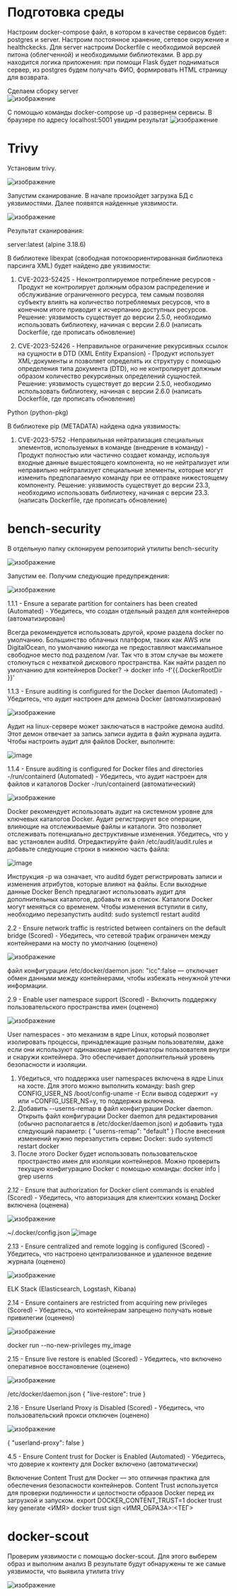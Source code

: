 # Подготовка среды

Настроим docker-compose файл, в котором в качестве сервисов будет: postgres и server. Настроим постоянное хранение, сетевое окружение и healthckecks. Для server настроим Dockerfile с необходимой версией питона (облегченной) и необходимыми библиотеками. В app.py находится логика приложения: при помощи Flask будет подниматься сервер, из postgres будем получать ФИО, формировать HTML страницу для возврата.

Сделаем сборку server  
   ![изображение](https://github.com/Murken-0/docker-vulnerabilities/assets/71382530/afd0e2d6-4036-46d3-a882-cfc2e132f39b)
   
С помощью команды docker-compose up -d развернем сервисы. В браузере по адресу localhost:5001 увидим результат
   ![изображение](https://github.com/Murken-0/docker-vulnerabilities/assets/71382530/2d07d648-0d35-474c-9c70-4fbc617e37c5)
   
# Trivy

Установим trivy.

![изображение](https://github.com/Murken-0/docker-vulnerabilities/assets/71382530/98dc1669-b475-44de-823b-af8c0b7579a0)

Запустим сканирование. В начале произойдет загрузка БД с уязвимостями. Далее появятся найденные уязвимости.

![изображение](https://github.com/Murken-0/docker-vulnerabilities/assets/71382530/58d6c87b-a8c9-4282-a4e1-2c5cc0b95458)

Результат сканирования:

server:latest (alpine 3.18.6)
  
В библиотеке libexpat (свободная потокоориентированная библиотека парсинга XML) будет найдено две уязвимости:

1. CVE-2023-52425 - Неконтроллируемое потребление ресурсов - Продукт не контролирует должным образом распределение и обслуживание ограниченного ресурса, тем самым позволяя субъекту влиять на количество потребляемых ресурсов, что в конечном итоге приводит к исчерпанию доступных ресурсов.
Решение: уязвимость существует до версии 2.5.0, необходимо использовать библиотеку, начиная с версии 2.6.0 (написать Dockerfile, где прописать обновление)

2. CVE-2023-52426 - Неправильное ограничение рекурсивных ссылок на сущности в DTD (XML Entity Expansion) - Продукт использует XML-документы и позволяет определять их структуру с помощью определения типа документа (DTD), но не контролирует должным образом количество рекурсивных определений сущностей.
Решение: уязвимость существует до версии 2.5.0, необходимо использовать библиотеку, начиная с версии 2.6.0 (написать Dockerfile, где прописать обновление)

Python (python-pkg)
  
В библиотеке pip (METADATA) найдена одна уязвимость:

1. CVE-2023-5752 -Неправильная нейтрализация специальных элементов, используемых в команде (внедрение в команду) - Продукт полностью или частично создает команду, используя входные данные вышестоящего компонента, но не нейтрализует или неправильно нейтрализует специальные элементы, которые могут изменить предполагаемую команду при ее отправке нижестоящему компоненту.
Решение: уязвимость существует до версии 23.3, необходимо использовать библиотеку, начиная с версии 23.3. (написать Dockerfile, где прописать обновление)

# bench-security

В отдельную папку склонируем репозиторий утилиты bench-security

![изображение](https://github.com/Murken-0/docker-vulnerabilities/assets/71382530/aba5138a-3154-4253-bdcc-3d00e82e8cdf)

Запустим ее.
Получим следующие предупреждения:

![изображение](https://github.com/Murken-0/docker-vulnerabilities/assets/71382530/fdb90d71-5788-4639-b4df-cf14db250819)

1.1.1 - Ensure a separate partition for containers has been created (Automated) - Убедитесь, что создан отдельный раздел для контейнеров (автоматизирован)

Всегда рекомендуется использовать другой, кроме раздела docker по умолчанию. Большинство облачных платформ, таких как AWS или DigitalOcean, по умолчанию никогда не предоставляют максимальное свободное место под разделом /var.       Так что в этом случае вы можете столкнуться с нехваткой дискового пространства. 
Как найти раздел по умолчанию для контейнеров Docker? -> docker info -f'{{.DockerRootDir }}'

1.1.3 - Ensure auditing is configured for the Docker daemon (Automated) - Убедитесь, что аудит настроен для демона Docker (автоматизирован)

![изображение](https://github.com/Murken-0/docker-vulnerabilities/assets/71382530/d1fdbe81-42e1-4cc2-a1e0-4cfa4df0add1)

Аудит на linux-сервере может заключаться в настройке демона auditd. Этот демон отвечает за запись записи аудита в файл журнала аудита. Чтобы настроить аудит для файлов Docker, выполните:

![image](https://github.com/egorvozhzhov/docker-test/assets/71019753/ba844651-decd-414e-888f-1aaeb08c16de)

1.1.4 - Ensure auditing is configured for Docker files and directories -/run/containerd (Automated) - Убедитесь, что аудит настроен для файлов и каталогов Docker -/run/containerd (автоматический)

![изображение](https://github.com/Murken-0/docker-vulnerabilities/assets/71382530/7800a044-9da6-4688-a1ed-a9fb3ab7217a)

Docker рекомендует использовать аудит на системном уровне для ключевых каталогов Docker. Аудит регистрирует все операции, влияющие на отслеживаемые файлы и каталоги. Это позволяет отслеживать потенциально деструктивные изменения. Убедитесь, что у вас установлен auditd. Отредактируйте файл /etc/audit/audit.rules и добавьте следующие строки в нижнюю часть файла:

![image](https://github.com/egorvozhzhov/docker-test/assets/71019753/f9826506-1701-4899-987a-f927fcd8d700)

Инструкция -p wa означает, что auditd будет регистрировать записи и изменения атрибутов, которые влияют на файлы. Если выходные данные Docker Bench предлагают использовать аудит для дополнительных каталогов, добавьте их в список. Каталоги Docker могут меняться со временем.
Чтобы изменения вступили в силу, необходимо перезапустить auditd:
sudo systemctl restart auditd

2.2 - Ensure network traffic is restricted between containers on the default bridge (Scored) - Убедитесь, что сетевой трафик ограничен между контейнерами на мосту по умолчанию (оценено)

![изображение](https://github.com/Murken-0/docker-vulnerabilities/assets/71382530/678595bd-a8cb-44d6-abe5-75d24dd85983)

файл конфигурации /etc/docker/daemon.json:
"icc":false — отключает обмен данными между контейнерами, чтобы избежать ненужной утечки информации.

2.9 - Enable user namespace support (Scored) - Включить поддержку пользовательского пространства имен (оценено)

![изображение](https://github.com/Murken-0/docker-vulnerabilities/assets/71382530/f1cb4b3b-fc79-4b0d-8922-3f2a2bece604)

User namespaces - это механизм в ядре Linux, который позволяет изолировать процессы, принадлежащие разным пользователям, даже если они используют одинаковые идентификаторы пользователя внутри и снаружи контейнера. Это обеспечивает дополнительный уровень безопасности и изоляции.
1. Убедиться, что поддержка user namespaces включена в ядре Linux на хосте. Для этого можно выполнить команду:
bash grep CONFIG_USER_NS /boot/config-uname -r
Если вывод содержит =y или =CONFIG_USER_NS=y, то поддержка включена.
2. Добавить --userns-remap в файл конфигурации Docker daemon.
Открыть файл конфигурации Docker daemon для редактирования (обычно располагается в /etc/docker/daemon.json) и добавить туда следующий параметр:
{
  "userns-remap": "default"
}
После внесения изменений нужно перезапустить сервис Docker:
sudo systemctl restart docker
3. После этого Docker будет использовать пользовательское пространство имен для изоляции контейнеров. Можно проверить текущую конфигурацию Docker с помощью команды:
docker info | grep userns

2.12 - Ensure that authorization for Docker client commands is enabled (Scored) - Убедитесь, что авторизация для клиентских команд Docker включена (оценена)

![изображение](https://github.com/Murken-0/docker-vulnerabilities/assets/71382530/6361f391-bb9d-4014-a9d5-0644931ed389)

 ~/.docker/config.json
  ![image](https://github.com/egorvozhzhov/docker-test/assets/71019753/b1889651-e37f-4268-9f12-037fc801dec0)

2.13 - Ensure centralized and remote logging is configured (Scored) - Убедитесь, что настроено централизованное и удаленное ведение журнала (оценено)

![изображение](https://github.com/Murken-0/docker-vulnerabilities/assets/71382530/6e4ce673-d163-433f-9e58-75eb5db4fb0e)

ELK Stack (Elasticsearch, Logstash, Kibana)

2.14 - Ensure containers are restricted from acquiring new privileges (Scored) - Убедитесь, что контейнерам запрещено получать новые привилегии (оценено)

![изображение](https://github.com/Murken-0/docker-vulnerabilities/assets/71382530/a1c18c38-474d-44d8-8d20-6c27183a2f52)

docker run --no-new-privileges my_image

2.15 - Ensure live restore is enabled (Scored) - Убедитесь, что включено оперативное восстановление (оценено)

![изображение](https://github.com/Murken-0/docker-vulnerabilities/assets/71382530/e86c8dd2-af82-4127-924a-839e28c001e2)

/etc/docker/daemon.json
{
  "live-restore": true
}

2.16 - Ensure Userland Proxy is Disabled (Scored) - Убедитесь, что пользовательский прокси отключен (оценено)

![изображение](https://github.com/Murken-0/docker-vulnerabilities/assets/71382530/670a7d24-ac0c-4839-8779-6d4eb9e411ff)

{
 "userland-proxy": false
}

4.5 - Ensure Content trust for Docker is Enabled (Automated) - Убедитесь, что доверие к контенту для Docker включено (автоматически)

Включение Content Trust для Docker — это отличная практика для обеспечения безопасности контейнеров. Content Trust используется для проверки подлинности и целостности образов Docker перед их загрузкой и запуском.
export DOCKER_CONTENT_TRUST=1
docker trust key generate <ИМЯ>
docker trust sign <ИМЯ_ОБРАЗА>:<ТЕГ>

# docker-scout
Проверим уязвимости с помощью docker-scout. Для этого выберем образ и выполним анализ
В результате будут обнаружены те же самые уязвимости, что выявила утилита trivy

![изображение](https://github.com/Murken-0/docker-vulnerabilities/assets/71382530/377d99fa-6266-4c6b-b21e-f885d8f8d67a)
